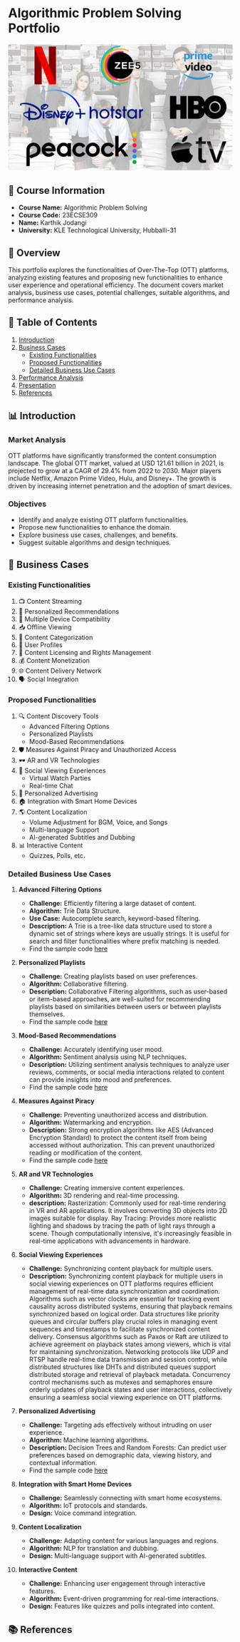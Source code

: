 # Algorithmic Problem Solving Portfolio

![Header Image](header.png)

## 📘 Course Information

- **Course Name:** Algorithmic Problem Solving
- **Course Code:** 23ECSE309
- **Name:** Karthik Jodangi
- **University:** KLE Technological University, Hubballi-31

## 📝 Overview

This portfolio explores the functionalities of Over-The-Top (OTT) platforms, analyzing existing features and proposing new functionalities to enhance user experience and operational efficiency. The document covers market analysis, business use cases, potential challenges, suitable algorithms, and performance analysis.

## 📑 Table of Contents

1. [Introduction](#introduction)
2. [Business Cases](#business-cases)
   - [Existing Functionalities](#existing-functionalities)
   - [Proposed Functionalities](#proposed-functionalities)
   - [Detailed Business Use Cases](#detailed-business-use-cases)
3. [Performance Analysis](#performance-analysis)
4. [Presentation](#presentation)
5. [References](#references)

## 📊 Introduction

### Market Analysis

OTT platforms have significantly transformed the content consumption landscape. The global OTT market, valued at USD 121.61 billion in 2021, is projected to grow at a CAGR of 29.4% from 2022 to 2030. Major players include Netflix, Amazon Prime Video, Hulu, and Disney+. The growth is driven by increasing internet penetration and the adoption of smart devices.

### Objectives

- Identify and analyze existing OTT platform functionalities.
- Propose new functionalities to enhance the domain.
- Explore business use cases, challenges, and benefits.
- Suggest suitable algorithms and design techniques.

## 💼 Business Cases

### Existing Functionalities

1. 📺 Content Streaming
2. 🔄 Personalized Recommendations
3. 📱 Multiple Device Compatibility
4. 📥 Offline Viewing
5. 📂 Content Categorization
6. 👤 User Profiles
7. 📜 Content Licensing and Rights Management
8. 💰 Content Monetization
9. 🌐 Content Delivery Network
10. 🗣 Social Integration

### Proposed Functionalities

1. 🔍 Content Discovery Tools
   - Advanced Filtering Options
   - Personalized Playlists
   - Mood-Based Recommendations
2. 🛡 Measures Against Piracy and Unauthorized Access
3. 🕶 AR and VR Technologies
4. 👥 Social Viewing Experiences
   - Virtual Watch Parties
   - Real-time Chat
5. 🎯 Personalized Advertising
6. 🏠 Integration with Smart Home Devices
7. 🌎 Content Localization
   - Volume Adjustment for BGM, Voice, and Songs
   - Multi-language Support
   - AI-generated Subtitles and Dubbing
8. 📊 Interactive Content
   - Quizzes, Polls, etc.

### Detailed Business Use Cases

1. **Advanced Filtering Options**
   - **Challenge:** Efficiently filtering a large dataset of content.
   - **Algorithm:** Trie Data Structure.
   - **Use Case:** Autocomplete search, keyword-based filtering.
   - **Description:** A Trie is a tree-like data structure used to store a dynamic set of strings where keys are usually strings. It is useful for search and filter functionalities where prefix matching is needed.
   - Find the sample code [here](https://gist.github.com/calmhandtitan/7872405)


2. **Personalized Playlists**
   - **Challenge:** Creating playlists based on user preferences.
   - **Algorithm:** Collaborative filtering.
   - **Description:** Collaborative Filtering algorithms, such as user-based or item-based approaches, are well-suited for recommending playlists based on similarities between users or between playlists themselves.
   - Find the sample code [here](https://github.com/asif536/Movie-Recommender-System)

3. **Mood-Based Recommendations**
   - **Challenge:** Accurately identifying user mood.
   - **Algorithm:** Sentiment analysis using NLP techniques.
   - **Description:** Utilizing sentiment analysis techniques to analyze user reviews, comments, or social media interactions related to content can provide insights into mood and preferences.
   - Find the sample code [here](https://github.com/SkyThonk/Movie-Reviews-Sentiment-Analysis)
     
4. **Measures Against Piracy**
   - **Challenge:** Preventing unauthorized access and distribution.
   - **Algorithm:** Watermarking and encryption.
   - **Description:** Strong encryption algorithms like AES (Advanced Encryption Standard) to protect the content itself from being accessed without authorization. This can prevent unauthorized reading or modification of the content.
   - Find the sample code [here](https://github.com/gabrielmbmb/aes)

5. **AR and VR Technologies**
   - **Challenge:** Creating immersive content experiences.
   - **Algorithm:** 3D rendering and real-time processing.
   - **description:** Rasterization: Commonly used for real-time rendering in VR and AR applications. It involves converting 3D objects into 2D images suitable for display.
   Ray Tracing: Provides more realistic lighting and shadows by tracing the path of light rays through a scene. Though computationally intensive, it's increasingly feasible in real-time applications with advancements in hardware.

6. **Social Viewing Experiences**
   - **Challenge:** Synchronizing content playback for multiple users.
   - **Description:** Synchronizing content playback for multiple users in social viewing experiences on OTT platforms requires efficient management of real-time data synchronization and coordination. Algorithms such as vector clocks are essential for tracking event causality across distributed systems, ensuring that playback remains synchronized based on logical order. Data structures like priority queues and circular buffers play crucial roles in managing event sequences and timestamps to facilitate synchronized content delivery. Consensus algorithms such as Paxos or Raft are utilized to achieve agreement on playback states among viewers, which is vital for maintaining synchronization. Networking protocols like UDP and RTSP handle real-time data transmission and session control, while distributed structures like DHTs and distributed queues support distributed storage and retrieval of playback metadata. Concurrency control mechanisms such as mutexes and semaphores ensure orderly updates of playback states and user interactions, collectively ensuring a seamless social viewing experience on OTT platforms.

7. **Personalized Advertising**
   - **Challenge:** Targeting ads effectively without intruding on user experience.
   - **Algorithm:** Machine learning algorithms.
   - **Description:** Decision Trees and Random Forests: Can predict user preferences based on demographic data, viewing history, and contextual information.
   - Find the sample code [here](https://github.com/milaan9/Python_Decision_Tree_and_Random_Forest)

8. **Integration with Smart Home Devices**
   - **Challenge:** Seamlessly connecting with smart home ecosystems.
   - **Algorithm:** IoT protocols and standards.
   - **Design:** Voice command integration.

9. **Content Localization**
   - **Challenge:** Adapting content for various languages and regions.
   - **Algorithm:** NLP for translation and dubbing.
   - **Design:** Multi-language support with AI-generated subtitles.

10. **Interactive Content**
    - **Challenge:** Enhancing user engagement through interactive features.
    - **Algorithm:** Event-driven programming for real-time interactions.
    - **Design:** Features like quizzes and polls integrated into content.

## 📚 References

